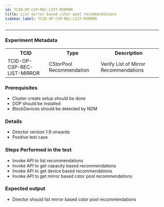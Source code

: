```yaml
---
id: TCID-OP-CSP-REC-LIST-MIRROR
title: List mirror based cstor pool recommendations
sidebar_label: TCID-OP-CSP-REC-LIST-MIRROR
---
```

------

### Experiment Metadata

<table>
  <tr>
    <th> TCID </th>
    <th> Type </th>
    <th> Description </th>
  </tr>
  <tr>
    <td> TCID-OP-CSP-REC-LIST-MIRROR </td>
    <td> CStorPool Recommendation </td>
    <td> Verify List of Mirror Recommendations </td>
  </tr>
</table>

### Prerequisites
- Cluster create setup should be done
- DOP should be installed
- BlockDevices should be detected by NDM

### Details
- Director version 1.9 onwards
- Positive test case

### Steps Performed in the test

- Invoke API to list recommendations
- Invoke API to get capacity based recommendations
- Invoke API to get device based recommendations
- Invoke API to get mirror based cstor pool recommendations

### Expected output

- Director should list mirror based cstor pool recommendations
